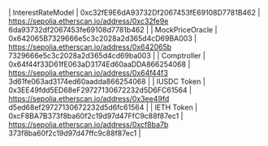 

 | InterestRateModel |
  0xc32fE9E6dA93732Df2067453fE69108D7781B462 |
  https://sepolia.etherscan.io/address/0xc32fe9e
  6da93732df2067453fe69108d7781b462 |
  | MockPriceOracle   |
  0x642065B7329666e5c3c2028a2d365d4cD69BA003 |
  https://sepolia.etherscan.io/address/0x642065b
  7329666e5c3c2028a2d365d4cd69ba003 |
  | Comptroller       |
  0x64f44f33D61fE063aD3174Ed60aaDDA866254068 |
  https://sepolia.etherscan.io/address/0x64f44f3
  3d61fe063ad3174ed60aadda866254068 |
  | lUSDC Token       |
  0x3EE49fdd5ED68eF29727130672232d5D6FC61564 |
  https://sepolia.etherscan.io/address/0x3ee49fd
  d5ed68ef29727130672232d5d6fc61564 |
  | lETH Token        |
  0xcF8BA7B373f8ba60f2c19d97d47FfC9c88f87ec1 |
  https://sepolia.etherscan.io/address/0xcf8ba7b
  373f8ba60f2c19d97d47ffc9c88f87ec1 |